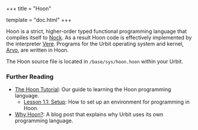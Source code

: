 +++
title = "Hoon"

template = "doc.html"
+++

Hoon is a strict, higher-order typed functional programming language that compiles itself to [Nock](/reference/glossary/nock). As a result Hoon code is effectively implemented by the interpreter [Vere](/reference/glossary/vere). Programs for the Urbit operating system and kernel, [Arvo](/reference/glossary/arvo), are written in Hoon.

The Hoon source file is located in `/base/sys/hoon.hoon` within your Urbit.

### Further Reading

- [The Hoon Tutorial](/docs/hoon/hoon-school/): Our guide to learning the Hoon programming language.
  - [Lesson 1.1: Setup](/docs/hoon/hoon-school/nouns): How to set up an environment for programming in Hoon.
- [Why Hoon?](/blog/why-hoon): A blog post that explains why Urbit uses its own programming language.
